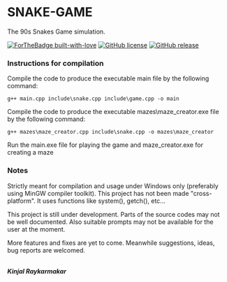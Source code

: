 # SNAKE-GAME
The 90s Snakes Game simulation.

[![ForTheBadge built-with-love](http://ForTheBadge.com/images/badges/built-with-love.svg)](https://github.com/Kinjalrk2k)
[![GitHub license](https://img.shields.io/github/license/Naereen/StrapDown.js.svg)](https://github.com/Kinjalrk2k/SNAKE-GAME/blob/master/LICENSE)
[![GitHub release](https://img.shields.io/badge/release-v1.0-blue.svg)](https://github.com/Kinjalrk2k/SNAKE-GAME/releases)





### Instructions for compilation
Compile the code to produce the executable main file by the following command:
````
g++ main.cpp include\snake.cpp include\game.cpp -o main
````
Compile the code to produce the executable mazes\maze_creator.exe file by the following command:
````
g++ mazes\maze_creator.cpp include\snake.cpp -o mazes\maze_creator
````
Run the main.exe file for playing the game and maze_creator.exe for creating a maze

### Notes
Strictly meant for compilation and usage under Windows only (preferably using MinGW compiler toolkit).
This project has not been made "cross-platform".
It uses functions like system(), getch(), etc...

This project is still under development. Parts of the source codes may not be well documented.
Also suitable prompts may not be available for the user at the moment.

More features and fixes are yet to come. Meanwhile suggestions, ideas, bug reports are welcomed.

<br>***Kinjal Raykarmakar***
